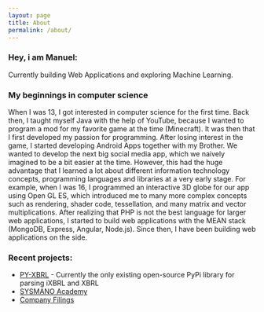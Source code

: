 ```yaml
---
layout: page
title: About
permalink: /about/
---
```


### Hey, i am Manuel:
Currently building Web Applications and exploring Machine Learning.

### My beginnings in computer science
When I was 13, I got interested in computer science for the first time. Back then, I taught myself Java with the help of YouTube, because I wanted to program a mod for my favorite game at the time (Minecraft). It was then that I first developed my passion for programming. After losing interest in the game, I started developing Android Apps together with my Brother. We wanted to develop the next big social media app, which we naively imagined to be a bit easier at the time. However, this had the huge advantage that I learned a lot about different information technology concepts, programming languages and libraries at a very early stage. For example, when I was 16, I programmed an interactive 3D globe for our app using Open GL ES, which introduced me to many more complex concepts such as rendering, shader code, tessellation, and many matrix and vector multiplications. After realizing that PHP is not the best language for larger web applications, I started to build web applications with the MEAN stack (MongoDB, Express, Angular, Node.js). Since then, I have been building web applications on the side.

### Recent projects:
- [PY-XBRL](https://pypi.org/project/py-xbrl/) - Currently the only existing open-source PyPi library for parsing iXBRL and XBRL
- [SYSMANO Academy](https://sysmano.academy/)
- [Company Filings](https://company-filings.com/)